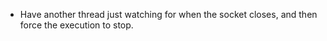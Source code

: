 - Have another thread just watching for when the socket closes, and then force the execution to stop.
